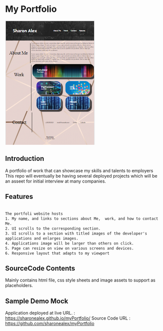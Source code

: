 # My Portfolio

![Alt text](./assets/images/portfolio.PNG?raw=true "Title")

## Introduction

A portfolio of work that can showcase my skills and talents to employers  This repo will eventually be having several deployed projects which will be an asseet for initial interview at many companies. 


## Features

```

The portfoli website hosts 
1. My name, and links to sections about Me,  work, and how to contact Me.
2. UI scrolls to the corresponding section.
3. UI scrolls to a section with titled images of the developer's applications and enlarges images.
4. Applications image will be larger than others on click.
5. Page can resize on view on various screens and devices.
6. Responsive layout that adapts to my viewport

```
## SourceCode Contents
Mainly contains html file, css style sheets and image assets to support as placeholders.

## Sample Demo Mock

Application deployed at live URL. : https://sharonealex.github.io/myPortfolio/
Source Code URL : https://github.com/sharonealex/myPortfolio

